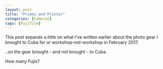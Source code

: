 ```yaml
---
layout: post
title: "Primes and Printer"
categories: [Cameras]
tags: [Fujifilm]
---
```

This post expands a little on what I've written earlier about the photo gear I brought to Cuba for ur workshop-not-workshop in February 2017. 

..on the gear brought - and not brought - to Cuba.

How many Fujis?

